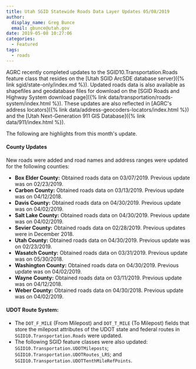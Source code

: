 ```yaml
---
title: Utah SGID Statewide Roads Data Layer Updates 05/08/2019
author:
  display_name: Greg Bunce
  email: gbunce@utah.gov
date: 2019-05-08 10:27:06
categories:
  - Featured
tags:
  - roads
---
```


AGRC recently completed updates to the SGID10.Transportation.Roads feature class that resides on the [Utah SGID ArcSDE database server]({% link sgid/state-only/index.md %}). Updated roads data is also available as shapefiles and geodatabase files for download on the [SGID Roads and Highway System download page]({% link data/transportation/roads-system/index.html %}). These updates are also reflected in [AGRC's address locators]({% link data/address-geocoders-locators/index.html %}) and the [Utah Next-Generation 911 GIS Database]({% link data/911/index.html %}).

The following are highlights from this month's update.

#### County Updates

New roads were added and road names and address ranges were updated for the following counties:

- **Box Elder County:** Obtained roads data on 03/07/2019. Previous update was on 02/23/2019.
- **Carbon County:** Obtained roads data on 03/13/2019. Previous update was on 04/12/2018.
- **Davis County:** Obtained roads data on 04/30/2019. Previous update was on 04/02/2019.
- **Salt Lake County:** Obtained roads data on 04/30/2019. Previous update was on 04/02/2019.
- **Sevier County:** Obtained roads data on 02/28/2019. Previous updates were in December 2018.
- **Utah County:** Obtained roads data on 04/30/2019. Previous update was on 02/23/2019.
- **Wasatch County:** Obtained roads data on 03/31/2019. Previous update was on 05/30/2018.
- **Washington County:** Obtained roads data on 04/30/2019. Previous update was on 04/02/2019.
- **Wayne County:** Obtained roads data on 03/11/2019. Previous update was on 04/12/2018.
- **Weber County:** Obtained roads data on 04/30/2018. Previous update was on 04/02/2019.

#### UDOT Route System:

- The `DOT_F_MILE` (From Milepost) and `DOT_T_MILE` (To Milepost) fields that store the milepost attributes of the UDOT state and federal routes in `SGID10.Transportation.Roads` were updated.
- The following SGID feature classes were also updated: `SGID10.Transportation.UDOTMileposts`; `SGID10.Transportation.UDOTRoutes_LRS`; and `SGID10.Transportation.UDOTTenthMileRefPoints`.
